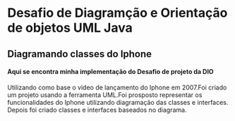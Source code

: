 # Desafio de Diagramção e Orientação de objetos UML Java
## Diagramando classes do Iphone

#### Aqui se encontra minha implementação do Desafio de projeto da DIO
Utilizando como base o video de lançamento do Iphone em 2007.Foi criado um projeto usando a ferramenta
UML.Foi prosposto representar os funcionalidades do Iphone utilizando diagramação das classes e interfaces.
Depois foi criado classes e interfaces baseados no diagrama.
